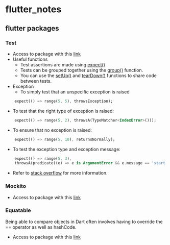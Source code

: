 # flutter_notes

## flutter packages

### Test

* Access to package with this [link](https://pub.flutter-io.cn/packages/test)
* Useful functions
  * Test assertions are made using [expect()](https://pub.flutter-io.cn/documentation/test_api/latest/test_api/expect.html) 
  * Tests can be grouped together using the [group()](https://pub.flutter-io.cn/documentation/test_api/latest/test_api/group.html) function.
  * You can use the [setUp()](https://pub.flutter-io.cn/documentation/test_api/latest/test_api/setUp.html) and [tearDown()](https://pub.flutter-io.cn/documentation/test_api/latest/test_api/tearDown.html) functions to share code between tests.
* Exception
  * To simply test that an unspecific exception is raised

``` dart
    expect(() => range(5, 5), throwsException);
```    

  * To test that the right type of exception is raised:

``` dart
    expect(() => range(5, 2), throwsA(TypeMatcher<IndexError>()));
```

  * To ensure that no exception is raised:

``` dart
    expect(() => range(5, 10), returnsNormally);
```    

  * To test the exception type and exception message:

``` dart
    expect(() => range(5, 3), 
    throwsA(predicate((e) => e is ArgumentError && e.message == 'start must be less than stop')));
```

  * Refer to [stack overflow](https://stackoverflow.com/questions/13298969/how-do-you-unittest-exceptions-in-dart) for more information.

### Mockito

* Access to package with this [link](https://pub.flutter-io.cn/packages/mockito)

### Equatable

Being able to compare objects in Dart often involves having to override the == operator as well as hashCode.

* Access to package with this [link](https://pub.flutter-io.cn/packages/equatable)

